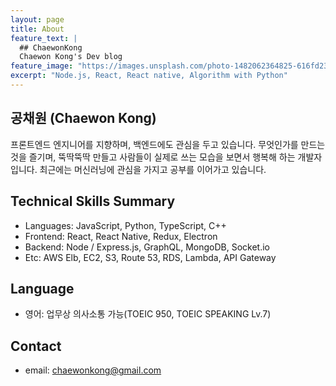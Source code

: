 ```yaml
---
layout: page
title: About
feature_text: |
  ## ChaewonKong
  Chaewon Kong's Dev blog
feature_image: "https://images.unsplash.com/photo-1482062364825-616fd23b8fc1?ixlib=rb-1.2.1&ixid=eyJhcHBfaWQiOjEyMDd9&auto=format&fit=crop&w=1350&q=80"
excerpt: "Node.js, React, React native, Algorithm with Python"
---
```


## 공채원 (Chaewon Kong)
프론트엔드 엔지니어를 지향하며, 백엔드에도 관심을 두고 있습니다. 무엇인가를 만드는 것을 즐기며, 뚝딱뚝딱 만들고 사람들이 실제로 쓰는 모습을 보면서 행복해 하는 개발자입니다. 최근에는 머신러닝에 관심을 가지고 공부를 이어가고 있습니다.

## Technical Skills Summary

- Languages: JavaScript, Python, TypeScript, C++
- Frontend: React, React Native, Redux, Electron
- Backend: Node / Express.js, GraphQL, MongoDB, Socket.io
- Etc: AWS Elb, EC2, S3, Route 53, RDS, Lambda, API Gateway

## Language

- 영어: 업무상 의사소통 가능(TOEIC 950, TOEIC SPEAKING Lv.7)

## Contact
- email: chaewonkong@gmail.com


